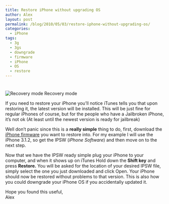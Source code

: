 ```yaml
---
title: Restore iPhone without upgrading OS
author: Alex
layout: post
permalink: /blog/2010/05/03/restore-iphone-without-upgrading-os/
categories:
  - iPhone
tags:
  - 3g
  - 3gs
  - downgrade
  - firmware
  - iPhone
  - OS
  - restore
---
```

# 

![Recovery mode][1]
Recovery mode

If you need to restore your iPhone you’ll notice iTunes tells you that upon restoring it, the latest version will be installed. This will be just fine for regular iPhones of course, but for the people who have a Jailbroken iPhone, it’s not ok (At least until the newest version is ready for jailbreak)

 [1]: http://www.iphoneheat.com/wp-content/uploads/2009/06/iphone-recovery-mode-2.jpg "Recovery mode"

Well don’t panic since this is a **really simple** thing to do, first, download the [iPhone firmware][2] you want to restore into. For my example I will use the iPhone 3.1.2, so get the IPSW (*iPhone Software*) and then move on to the next step.

 [2]: http://www.quickpwn.com/2009/10/jailbreak-and-unlock-iphone-3-1-2.html

Now that we have the IPSW ready simple plug your iPhone to your computer, and when it shows up on iTunes Hold down the **Shift key** and press **Restore.** You will be asked for the location of your desired IPSW file, simply select the one you just downloaded and click Open. Your iPhone should now be restored without problems to that version. This is also how you could downgrade your iPhone OS if you accidentally updated it.

Hope you found this useful,  
Alex
